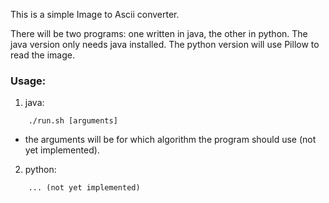 This is a simple Image to Ascii converter.

There will be two programs: one written in java, the other in python.
The java version only needs java installed.
The python version will use Pillow to read the image.

### Usage: 
1) java:
```
	./run.sh [arguments]
```
* the arguments will be for which algorithm the program should use (not yet implemented).
	
2) python:
```
	... (not yet implemented) 
```
